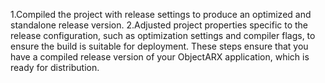 1.Compiled the project with release settings to produce an optimized and standalone release version.
2.Adjusted project properties specific to the release configuration, such as optimization settings and compiler flags,
to ensure the build is suitable for deployment.
These steps ensure that you have a compiled release version of your ObjectARX application, which is ready for distribution.
